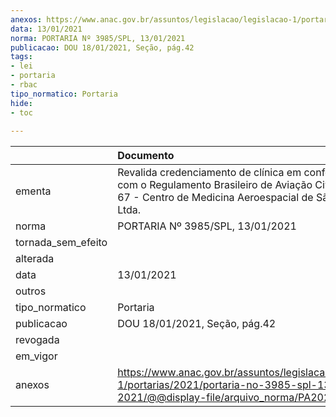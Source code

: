 ```yaml
---
anexos: https://www.anac.gov.br/assuntos/legislacao/legislacao-1/portarias/2021/portaria-no-3985-spl-13-01-2021/@@display-file/arquivo_norma/PA2021-3985.pdf
data: 13/01/2021
norma: PORTARIA Nº 3985/SPL, 13/01/2021
publicacao: DOU 18/01/2021, Seção, pág.42
tags:
- lei
- portaria
- rbac
tipo_normatico: Portaria
hide: 
- toc 
 
---
```


|                    | Documento                                                                                                                                                          |
|:-------------------|:-------------------------------------------------------------------------------------------------------------------------------------------------------------------|
| ementa             | Revalida credenciamento de clínica em conformidade com o Regulamento Brasileiro de Aviação Civil - RBAC nº 67 - Centro de Medicina Aeroespacial de São Paulo Ltda. |
| norma              | PORTARIA Nº 3985/SPL, 13/01/2021                                                                                                                                   |
| tornada_sem_efeito |                                                                                                                                                                    |
| alterada           |                                                                                                                                                                    |
| data               | 13/01/2021                                                                                                                                                         |
| outros             |                                                                                                                                                                    |
| tipo_normatico     | Portaria                                                                                                                                                           |
| publicacao         | DOU 18/01/2021, Seção, pág.42                                                                                                                                      |
| revogada           |                                                                                                                                                                    |
| em_vigor           |                                                                                                                                                                    |
| anexos             | https://www.anac.gov.br/assuntos/legislacao/legislacao-1/portarias/2021/portaria-no-3985-spl-13-01-2021/@@display-file/arquivo_norma/PA2021-3985.pdf               |
